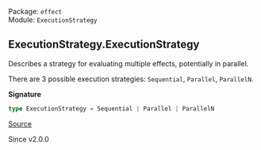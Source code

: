Package: `effect`<br />
Module: `ExecutionStrategy`<br />

## ExecutionStrategy.ExecutionStrategy

Describes a strategy for evaluating multiple effects, potentially in
parallel.

There are 3 possible execution strategies: `Sequential`, `Parallel`,
`ParallelN`.

**Signature**

```ts
type ExecutionStrategy = Sequential | Parallel | ParallelN
```

[Source](https://github.com/Effect-TS/effect/tree/main/packages/effect/src/ExecutionStrategy.ts#L17)

Since v2.0.0